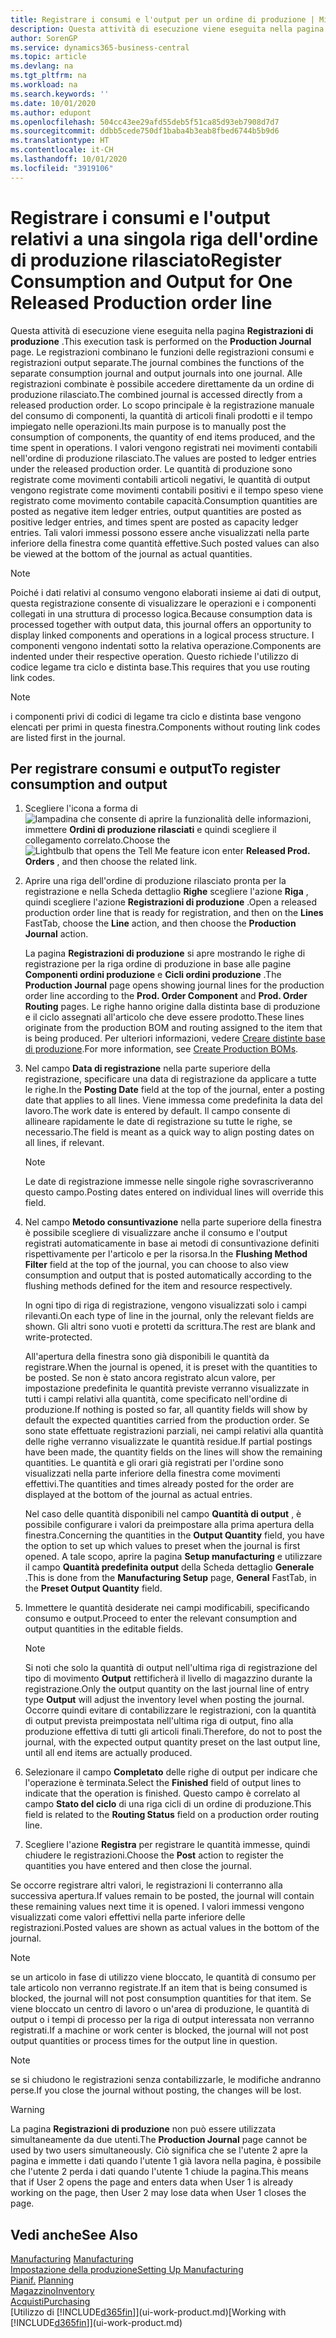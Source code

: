 ```yaml
---
title: Registrare i consumi e l'output per un ordine di produzione | Microsoft Docs
description: Questa attività di esecuzione viene eseguita nella pagina **Registrazioni di produzione** . Le registrazioni combinano le funzioni delle registrazioni consumi e registrazioni output separate. Alle registrazioni combinate è possibile accedere direttamente da un ordine di produzione rilasciato. Lo scopo principale è la registrazione manuale del consumo di componenti, la quantità di articoli finali prodotti e il tempo impiegato nelle operazioni.
author: SorenGP
ms.service: dynamics365-business-central
ms.topic: article
ms.devlang: na
ms.tgt_pltfrm: na
ms.workload: na
ms.search.keywords: ''
ms.date: 10/01/2020
ms.author: edupont
ms.openlocfilehash: 504cc43ee29afd55deb5f51ca85d93eb7908d7d7
ms.sourcegitcommit: ddbb5cede750df1baba4b3eab8fbed6744b5b9d6
ms.translationtype: HT
ms.contentlocale: it-CH
ms.lasthandoff: 10/01/2020
ms.locfileid: "3919106"
---
```

# <a name="register-consumption-and-output-for-one-released-production-order-line"></a><span data-ttu-id="0220d-106">Registrare i consumi e l'output relativi a una singola riga dell'ordine di produzione rilasciato</span><span class="sxs-lookup"><span data-stu-id="0220d-106">Register Consumption and Output for One Released Production order line</span></span>
<span data-ttu-id="0220d-107">Questa attività di esecuzione viene eseguita nella pagina **Registrazioni di produzione** .</span><span class="sxs-lookup"><span data-stu-id="0220d-107">This execution task is performed on the **Production Journal** page.</span></span> <span data-ttu-id="0220d-108">Le registrazioni combinano le funzioni delle registrazioni consumi e registrazioni output separate.</span><span class="sxs-lookup"><span data-stu-id="0220d-108">The journal combines the functions of the separate consumption journal and output journals into one journal.</span></span> <span data-ttu-id="0220d-109">Alle registrazioni combinate è possibile accedere direttamente da un ordine di produzione rilasciato.</span><span class="sxs-lookup"><span data-stu-id="0220d-109">The combined journal is accessed directly from a released production order.</span></span> <span data-ttu-id="0220d-110">Lo scopo principale è la registrazione manuale del consumo di componenti, la quantità di articoli finali prodotti e il tempo impiegato nelle operazioni.</span><span class="sxs-lookup"><span data-stu-id="0220d-110">Its main purpose is to manually post the consumption of components, the quantity of end items produced, and the time spent in operations.</span></span> <span data-ttu-id="0220d-111">I valori vengono registrati nei movimenti contabili nell'ordine di produzione rilasciato.</span><span class="sxs-lookup"><span data-stu-id="0220d-111">The values are posted to ledger entries under the released production order.</span></span> <span data-ttu-id="0220d-112">Le quantità di produzione sono registrate come movimenti contabili articoli negativi, le quantità di output vengono registrate come movimenti contabili positivi e il tempo speso viene registrato come movimento contabile capacità.</span><span class="sxs-lookup"><span data-stu-id="0220d-112">Consumption quantities are posted as negative item ledger entries, output quantities are posted as positive ledger entries, and times spent are posted as capacity ledger entries.</span></span> <span data-ttu-id="0220d-113">Tali valori immessi possono essere anche visualizzati nella parte inferiore della finestra come quantità effettive.</span><span class="sxs-lookup"><span data-stu-id="0220d-113">Such posted values can also be viewed at the bottom of the journal as actual quantities.</span></span>  

> [!NOTE]  
>  <span data-ttu-id="0220d-114">Poiché i dati relativi al consumo vengono elaborati insieme ai dati di output, questa registrazione consente di visualizzare le operazioni e i componenti collegati in una struttura di processo logica.</span><span class="sxs-lookup"><span data-stu-id="0220d-114">Because consumption data is processed together with output data, this journal offers an opportunity to display linked components and operations in a logical process structure.</span></span> <span data-ttu-id="0220d-115">I componenti vengono indentati sotto la relativa operazione.</span><span class="sxs-lookup"><span data-stu-id="0220d-115">Components are indented under their respective operation.</span></span> <span data-ttu-id="0220d-116">Questo richiede l'utilizzo di codice legame tra ciclo e distinta base.</span><span class="sxs-lookup"><span data-stu-id="0220d-116">This requires that you use routing link codes.</span></span>  

> [!NOTE]  
>  <span data-ttu-id="0220d-117">i componenti privi di codici di legame tra ciclo e distinta base vengono elencati per primi in questa finestra.</span><span class="sxs-lookup"><span data-stu-id="0220d-117">Components without routing link codes are listed first in the journal.</span></span>  

## <a name="to-register-consumption-and-output"></a><span data-ttu-id="0220d-118">Per registrare consumi e output</span><span class="sxs-lookup"><span data-stu-id="0220d-118">To register consumption and output</span></span>  
1.  <span data-ttu-id="0220d-119">Scegliere l'icona a forma di ![lampadina che consente di aprire la funzionalità delle informazioni](media/ui-search/search_small.png "Informazioni sull'operazione che si desidera eseguire"), immettere **Ordini di produzione rilasciati** e quindi scegliere il collegamento correlato.</span><span class="sxs-lookup"><span data-stu-id="0220d-119">Choose the ![Lightbulb that opens the Tell Me feature](media/ui-search/search_small.png "Tell me what you want to do") icon enter **Released Prod. Orders** , and then choose the related link.</span></span>  
2.  <span data-ttu-id="0220d-120">Aprire una riga dell'ordine di produzione rilasciato pronta per la registrazione e nella Scheda dettaglio **Righe** scegliere l'azione **Riga** , quindi scegliere l'azione **Registrazioni di produzione** .</span><span class="sxs-lookup"><span data-stu-id="0220d-120">Open a released production order line that is ready for registration, and then on the **Lines** FastTab, choose the **Line** action, and then choose the **Production Journal** action.</span></span>  

    <span data-ttu-id="0220d-121">La pagina **Registrazioni di produzione** si apre mostrando le righe di registrazione per la riga ordine di produzione in base alle pagine **Componenti ordini produzione** e **Cicli ordini produzione** .</span><span class="sxs-lookup"><span data-stu-id="0220d-121">The **Production Journal** page opens showing journal lines for the production order line according to the **Prod. Order Component** and **Prod. Order Routing** pages.</span></span> <span data-ttu-id="0220d-122">Le righe hanno origine dalla distinta base di produzione e il ciclo assegnati all'articolo che deve essere prodotto.</span><span class="sxs-lookup"><span data-stu-id="0220d-122">These lines originate from the production BOM and routing assigned to the item that is being produced.</span></span> <span data-ttu-id="0220d-123">Per ulteriori informazioni, vedere [Creare distinte base di produzione](production-how-to-create-routings.md).</span><span class="sxs-lookup"><span data-stu-id="0220d-123">For more information, see [Create Production BOMs](production-how-to-create-routings.md).</span></span>  

3.  <span data-ttu-id="0220d-124">Nel campo **Data di registrazione** nella parte superiore della registrazione, specificare una data di registrazione da applicare a tutte le righe.</span><span class="sxs-lookup"><span data-stu-id="0220d-124">In the **Posting Date** field at the top of the journal, enter a posting date that applies to all lines.</span></span> <span data-ttu-id="0220d-125">Viene immessa come predefinita la data del lavoro.</span><span class="sxs-lookup"><span data-stu-id="0220d-125">The work date is entered by default.</span></span> <span data-ttu-id="0220d-126">Il campo consente di allineare rapidamente le date di registrazione su tutte le righe, se necessario.</span><span class="sxs-lookup"><span data-stu-id="0220d-126">The field is meant as a quick way to align posting dates on all lines, if relevant.</span></span>  

    > [!NOTE]  
    >  <span data-ttu-id="0220d-127">Le date di registrazione immesse nelle singole righe sovrascriveranno questo campo.</span><span class="sxs-lookup"><span data-stu-id="0220d-127">Posting dates entered on individual lines will override this field.</span></span>  

4.  <span data-ttu-id="0220d-128">Nel campo **Metodo consuntivazione** nella parte superiore della finestra è possibile scegliere di visualizzare anche il consumo e l'output registrati automaticamente in base ai metodi di consuntivazione definiti rispettivamente per l'articolo e per la risorsa.</span><span class="sxs-lookup"><span data-stu-id="0220d-128">In the **Flushing Method Filter** field at the top of the journal, you can choose to also view consumption and output that is posted automatically according to the flushing methods defined for the item and resource respectively.</span></span>  

    <span data-ttu-id="0220d-129">In ogni tipo di riga di registrazione, vengono visualizzati solo i campi rilevanti.</span><span class="sxs-lookup"><span data-stu-id="0220d-129">On each type of line in the journal, only the relevant fields are shown.</span></span> <span data-ttu-id="0220d-130">Gli altri sono vuoti e protetti da scrittura.</span><span class="sxs-lookup"><span data-stu-id="0220d-130">The rest are blank and write-protected.</span></span>  

    <span data-ttu-id="0220d-131">All'apertura della finestra sono già disponibili le quantità da registrare.</span><span class="sxs-lookup"><span data-stu-id="0220d-131">When the journal is opened, it is preset with the quantities to be posted.</span></span> <span data-ttu-id="0220d-132">Se non è stato ancora registrato alcun valore, per impostazione predefinita le quantità previste verranno visualizzate in tutti i campi relativi alla quantità, come specificato nell'ordine di produzione.</span><span class="sxs-lookup"><span data-stu-id="0220d-132">If nothing is posted so far, all quantity fields will show by default the expected quantities carried from the production order.</span></span> <span data-ttu-id="0220d-133">Se sono state effettuate registrazioni parziali, nei campi relativi alla quantità delle righe verranno visualizzate le quantità residue.</span><span class="sxs-lookup"><span data-stu-id="0220d-133">If partial postings have been made, the quantity fields on the lines will show the remaining quantities.</span></span> <span data-ttu-id="0220d-134">Le quantità e gli orari già registrati per l'ordine sono visualizzati nella parte inferiore della finestra come movimenti effettivi.</span><span class="sxs-lookup"><span data-stu-id="0220d-134">The quantities and times already posted for the order are displayed at the bottom of the journal as actual entries.</span></span>  

    <span data-ttu-id="0220d-135">Nel caso delle quantità disponibili nel campo **Quantità di output** , è possibile configurare i valori da preimpostare alla prima apertura della finestra.</span><span class="sxs-lookup"><span data-stu-id="0220d-135">Concerning the quantities in the **Output Quantity** field, you have the option to set up which values to preset when the journal is first opened.</span></span> <span data-ttu-id="0220d-136">A tale scopo, aprire la pagina **Setup manufacturing** e utilizzare il campo **Quantità predefinita output** della Scheda dettaglio **Generale** .</span><span class="sxs-lookup"><span data-stu-id="0220d-136">This is done from the **Manufacturing Setup** page, **General** FastTab, in the **Preset Output Quantity** field.</span></span>

5.  <span data-ttu-id="0220d-137">Immettere le quantità desiderate nei campi modificabili, specificando consumo e output.</span><span class="sxs-lookup"><span data-stu-id="0220d-137">Proceed to enter the relevant consumption and output quantities in the editable fields.</span></span>  

    > [!NOTE]  
    >  <span data-ttu-id="0220d-138">Si noti che solo la quantità di output nell'ultima riga di registrazione del tipo di movimento **Output** rettificherà il livello di magazzino durante la registrazione.</span><span class="sxs-lookup"><span data-stu-id="0220d-138">Only the output quantity on the last journal line of entry type **Output** will adjust the inventory level when posting the journal.</span></span> <span data-ttu-id="0220d-139">Occorre quindi evitare di contabilizzare le registrazioni, con la quantità di output prevista preimpostata nell'ultima riga di output, fino alla produzione effettiva di tutti gli articoli finali.</span><span class="sxs-lookup"><span data-stu-id="0220d-139">Therefore, do not to post the journal, with the expected output quantity preset on the last output line, until all end items are actually produced.</span></span>  

6.  <span data-ttu-id="0220d-140">Selezionare il campo **Completato** delle righe di output per indicare che l'operazione è terminata.</span><span class="sxs-lookup"><span data-stu-id="0220d-140">Select the **Finished** field of output lines to indicate that the operation is finished.</span></span> <span data-ttu-id="0220d-141">Questo campo è correlato al campo **Stato del ciclo** di una riga cicli di un ordine di produzione.</span><span class="sxs-lookup"><span data-stu-id="0220d-141">This field is related to the **Routing Status** field on a production order routing line.</span></span>  
7.  <span data-ttu-id="0220d-142">Scegliere l'azione **Registra** per registrare le quantità immesse, quindi chiudere le registrazioni.</span><span class="sxs-lookup"><span data-stu-id="0220d-142">Choose the **Post** action to register the quantities you have entered and then close the journal.</span></span>  

<span data-ttu-id="0220d-143">Se occorre registrare altri valori, le registrazioni li conterranno alla successiva apertura.</span><span class="sxs-lookup"><span data-stu-id="0220d-143">If values remain to be posted, the journal will contain these remaining values next time it is opened.</span></span> <span data-ttu-id="0220d-144">I valori immessi vengono visualizzati come valori effettivi nella parte inferiore delle registrazioni.</span><span class="sxs-lookup"><span data-stu-id="0220d-144">Posted values are shown as actual values in the bottom of the journal.</span></span>  

> [!NOTE]  
>  <span data-ttu-id="0220d-145"> se un articolo in fase di utilizzo viene bloccato, le quantità di consumo per tale articolo non verranno registrate.</span><span class="sxs-lookup"><span data-stu-id="0220d-145">If an item that is being consumed is blocked, the journal will not post consumption quantities for that item.</span></span> <span data-ttu-id="0220d-146">Se viene bloccato un centro di lavoro o un'area di produzione, le quantità di output o i tempi di processo per la riga di output interessata non verranno registrati.</span><span class="sxs-lookup"><span data-stu-id="0220d-146">If a machine or work center is blocked, the journal will not post output quantities or process times for the output line in question.</span></span>  

> [!NOTE]  
>  <span data-ttu-id="0220d-147">se si chiudono le registrazioni senza contabilizzarle, le modifiche andranno perse.</span><span class="sxs-lookup"><span data-stu-id="0220d-147">If you close the journal without posting, the changes will be lost.</span></span>  

> [!WARNING]  
>  <span data-ttu-id="0220d-148">La pagina **Registrazioni di produzione** non può essere utilizzata simultaneamente da due utenti.</span><span class="sxs-lookup"><span data-stu-id="0220d-148">The **Production Journal** page cannot be used by two users simultaneously.</span></span> <span data-ttu-id="0220d-149">Ciò significa che se l'utente 2 apre la pagina e immette i dati quando l'utente 1 già lavora nella pagina, è possibile che l'utente 2 perda i dati quando l'utente 1 chiude la pagina.</span><span class="sxs-lookup"><span data-stu-id="0220d-149">This means that if User 2 opens the page and enters data when User 1 is already working on the page, then User 2 may lose data when User 1 closes the page.</span></span>  

## <a name="see-also"></a><span data-ttu-id="0220d-150">Vedi anche</span><span class="sxs-lookup"><span data-stu-id="0220d-150">See Also</span></span>  
<span data-ttu-id="0220d-151">[Manufacturing](production-manage-manufacturing.md)  </span><span class="sxs-lookup"><span data-stu-id="0220d-151">[Manufacturing](production-manage-manufacturing.md)  </span></span>  
[<span data-ttu-id="0220d-152">Impostazione della produzione</span><span class="sxs-lookup"><span data-stu-id="0220d-152">Setting Up Manufacturing</span></span>](production-configure-production-processes.md)  
<span data-ttu-id="0220d-153">[Pianif.](production-planning.md)    </span><span class="sxs-lookup"><span data-stu-id="0220d-153">[Planning](production-planning.md)    </span></span>  
[<span data-ttu-id="0220d-154">Magazzino</span><span class="sxs-lookup"><span data-stu-id="0220d-154">Inventory</span></span>](inventory-manage-inventory.md)  
[<span data-ttu-id="0220d-155">Acquisti</span><span class="sxs-lookup"><span data-stu-id="0220d-155">Purchasing</span></span>](purchasing-manage-purchasing.md)  
<span data-ttu-id="0220d-156">[Utilizzo di [!INCLUDE[d365fin](includes/d365fin_md.md)]](ui-work-product.md)</span><span class="sxs-lookup"><span data-stu-id="0220d-156">[Working with [!INCLUDE[d365fin](includes/d365fin_md.md)]](ui-work-product.md)</span></span>

